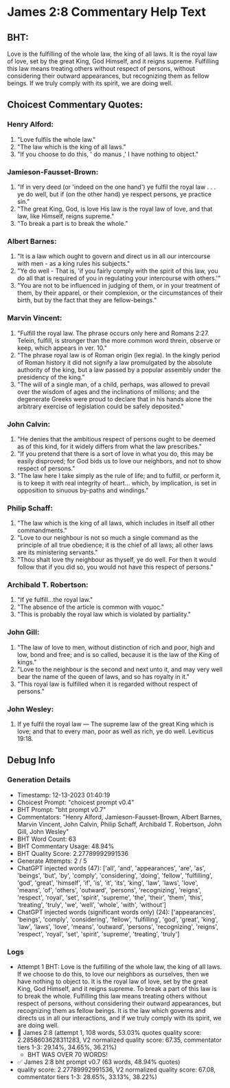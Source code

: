 # James 2:8 Commentary Help Text

## BHT:
Love is the fulfilling of the whole law, the king of all laws. It is the royal law of love, set by the great King, God Himself, and it reigns supreme. Fulfilling this law means treating others without respect of persons, without considering their outward appearances, but recognizing them as fellow beings. If we truly comply with its spirit, we are doing well.

## Choicest Commentary Quotes:
### Henry Alford:
1. "Love fulfils the whole law."
2. "The law which is the king of all laws."
3. "If you choose to do this, ' do manus ,' I have nothing to object."

### Jamieson-Fausset-Brown:
1. "If in very deed (or 'indeed on the one hand') ye fulfil the royal law . . . ye do well, but if (on the other hand) ye respect persons, ye practice sin."
2. "The great King, God, is love His law is the royal law of love, and that law, like Himself, reigns supreme."
3. "To break a part is to break the whole."

### Albert Barnes:
1. "It is a law which ought to govern and direct us in all our intercourse with men - as a king rules his subjects."
2. "Ye do well - That is, 'if you fairly comply with the spirit of this law, you do all that is required of you in regulating your intercourse with others.'"
3. "You are not to be influenced in judging of them, or in your treatment of them, by their apparel, or their complexion, or the circumstances of their birth, but by the fact that they are fellow-beings."

### Marvin Vincent:
1. "Fulfill the royal law. The phrase occurs only here and Romans 2:27. Telein, fulfill, is stronger than the more common word threin, observe or keep, which appears in ver. 10."
2. "The phrase royal law is of Roman origin (lex regia). In the kingly period of Roman history it did not signify a law promulgated by the absolute authority of the king, but a law passed by a popular assembly under the presidency of the king."
3. "The will of a single man, of a child, perhaps, was allowed to prevail over the wisdom of ages and the inclinations of millions; and the degenerate Greeks were proud to declare that in his hands alone the arbitrary exercise of legislation could be safely deposited."

### John Calvin:
1. "He denies that the ambitious respect of persons ought to be deemed as of this kind, for it widely differs from what the law prescribes."
2. "If you pretend that there is a sort of love in what you do, this may be easily disproved; for God bids us to love our neighbors, and not to show respect of persons."
3. "The law here I take simply as the rule of life; and to fulfill, or perform it, is to keep it with real integrity of heart... which, by implication, is set in opposition to sinuous by-paths and windings."

### Philip Schaff:
1. "The law which is the king of all laws, which includes in itself all other commandments."
2. "Love to our neighbour is not so much a single command as the principle of all true obedience; it is the chief of all laws; all other laws are its ministering servants."
3. "Thou shalt love thy neighbour as thyself, ye do well. For then it would follow that if you did so, you would not have this respect of persons."

### Archibald T. Robertson:
1. "If ye fulfill...the royal law." 
2. "The absence of the article is common with νομος."
3. "This is probably the royal law which is violated by partiality."

### John Gill:
1. "The law of love to men, without distinction of rich and poor, high and low, bond and free; and is so called, because it is the law of the King of kings."
2. "Love to the neighbour is the second and next unto it, and may very well bear the name of the queen of laws, and so has royalty in it."
3. "This royal law is fulfilled when it is regarded without respect of persons."

### John Wesley:
1. If ye fulfil the royal law — The supreme law of the great King which is love; and that to every man, poor as well as rich, ye do well. Leviticus 19:18.



## Debug Info
### Generation Details
- Timestamp: 12-13-2023 01:40:19
- Choicest Prompt: "choicest prompt v0.4"
- BHT Prompt: "bht prompt v0.7"
- Commentators: "Henry Alford, Jamieson-Fausset-Brown, Albert Barnes, Marvin Vincent, John Calvin, Philip Schaff, Archibald T. Robertson, John Gill, John Wesley"
- BHT Word Count: 63
- BHT Commentary Usage: 48.94%
- BHT Quality Score: 2.27789992991536
- Generate Attempts: 2 / 5
- ChatGPT injected words (47):
	['all', 'and', 'appearances', 'are', 'as', 'beings', 'but', 'by', 'comply', 'considering', 'doing', 'fellow', 'fulfilling', 'god', 'great', 'himself', 'if', 'is', 'it', 'its', 'king', 'law', 'laws', 'love', 'means', 'of', 'others', 'outward', 'persons', 'recognizing', 'reigns', 'respect', 'royal', 'set', 'spirit', 'supreme', 'the', 'their', 'them', 'this', 'treating', 'truly', 'we', 'well', 'whole', 'with', 'without']
- ChatGPT injected words (significant words only) (24):
	['appearances', 'beings', 'comply', 'considering', 'fellow', 'fulfilling', 'god', 'great', 'king', 'law', 'laws', 'love', 'means', 'outward', 'persons', 'recognizing', 'reigns', 'respect', 'royal', 'set', 'spirit', 'supreme', 'treating', 'truly']

### Logs
- Attempt 1 BHT: Love is the fulfilling of the whole law, the king of all laws. If we choose to do this, to love our neighbors as ourselves, then we have nothing to object to. It is the royal law of love, set by the great King, God Himself, and it reigns supreme. To break a part of this law is to break the whole. Fulfilling this law means treating others without respect of persons, without considering their outward appearances, but recognizing them as fellow beings. It is the law which governs and directs us in all our interactions, and if we truly comply with its spirit, we are doing well.
- 🔄 James 2:8 (attempt 1, 108 words, 53.03% quotes quality score: 2.2858603628311283, V2 normalized quality score: 67.35, commentator tiers 1-3: 29.14%, 34.65%, 36.21%) 
	- BHT WAS OVER 70 WORDS!
- ✅ James 2:8 bht prompt v0.7 (63 words, 48.94% quotes)
- quality score: 2.27789992991536, V2 normalized quality score: 67.08, commentator tiers 1-3: 28.65%, 33.13%, 38.22%)